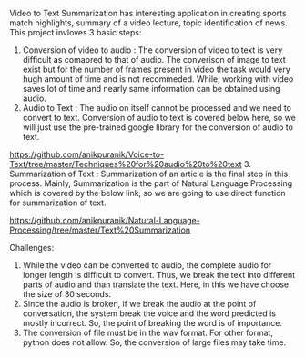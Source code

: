Video to Text Summarization has interesting application in creating sports match highlights, summary of a video lecture, topic identification of news.
This project invloves 3 basic steps:
1. Conversion of video to audio : The conversion of video to text is very difficult as comapred to that of audio. The converison of image to text exist but 
for the number of frames present in video the task would very hugh amount of time and is not recommeded. While, working with video saves lot of time and nearly same
information can be obtained using audio.
2. Audio to Text : The audio on itself cannot be processed and we need to convert to text. Conversion of audio to text is covered below here, so we will just use 
the pre-trained google library for the conversion of audio to text.

https://github.com/anikpuranik/Voice-to-Text/tree/master/Techniques%20for%20audio%20to%20text
3. Summarization of Text : Summarization of an article is the final step in this process. Mainly, Summarization is the part of Natural Language Processing which is 
covered by the below link, so we are going to use direct function for summarization of text.

https://github.com/anikpuranik/Natural-Language-Processing/tree/master/Text%20Summarization

Challenges:
1. While the video can be converted to audio, the complete audio for longer length is difficult to convert. Thus, we break the text into different parts of audio
and than translate the text. Here, in this we have choose the size of 30 seconds.
2. Since the audio is broken, if we break the audio at the point of conversation, the system break the voice and the word predicted is mostly incorrect.
So, the point of breaking the word is of importance.
3. The conversion of file must be in the wav format. For other format, python does not allow. So, the conversion of large files may take time.
